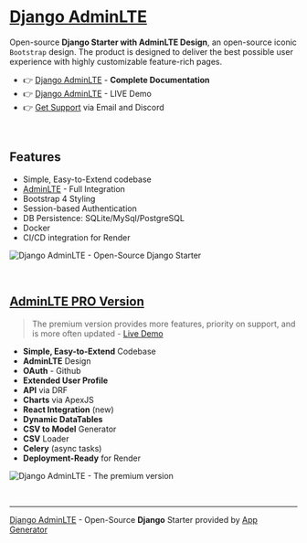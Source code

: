 # [Django AdminLTE](https://app-generator.dev/product/adminlte/django/)

Open-source **Django Starter with AdminLTE Design**, an open-source iconic `Bootstrap` design.
The product is designed to deliver the best possible user experience with highly customizable feature-rich pages. 

- 👉 [Django AdminLTE](https://app-generator.dev/docs/products/django/adminlte/index.html) - **Complete Documentation**
- 👉 [Django AdminLTE](https://adminlte-django.appseed-srv1.com/) - LIVE Demo 
- 👉 [Get Support](https://app-generator.dev/ticket/create/) via Email and Discord

<br />

## Features

- Simple, Easy-to-Extend codebase
- [AdminLTE](https://app-generator.dev/docs/templates/bootstrap/adminlte.html) - Full Integration 
- Bootstrap 4 Styling 
- Session-based Authentication
- DB Persistence: SQLite/MySql/PostgreSQL
- Docker 
- CI/CD integration for Render 

![Django AdminLTE - Open-Source Django Starter ](https://github.com/app-generator/django-adminlte/assets/51070104/8f0c396d-2f33-46b9-9689-2982c987399d)

<br />

## [AdminLTE PRO Version](https://app-generator.dev/product/adminlte-pro/django/)

> The premium version provides more features, priority on support, and is more often updated - [Live Demo](https://django-adminlte-pro.onrender.com/charts/)

- **Simple, Easy-to-Extend** Codebase
- **AdminLTE** Design 
- **OAuth** - Github
- **Extended User Profile**
- **API** via DRF 
- **Charts** via ApexJS 
- **React Integration** (new) 
- **Dynamic DataTables**
- **CSV to Model** Generator
- **CSV** Loader 
- **Celery** (async tasks)
- **Deployment-Ready** for Render  

![Django AdminLTE - The premium version](https://github.com/user-attachments/assets/de19c5d7-fc41-4478-bf52-fe8b93619d90)

<br />

---
[Django AdminLTE](https://app-generator.dev/product/adminlte/django/) - Open-Source **Django** Starter provided by [App Generator](https://app-generator.dev)

